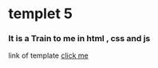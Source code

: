 # templet 5

### It is a Train to me in html , css and js

<p >link of template
    <a href="https://bootstrapmade.com/regna-bootstrap-onepage-template/">
    click me
    </a>
</p>
